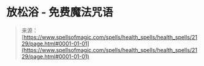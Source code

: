 <!--yml

category: 未分类

date: 2024-06-12 18:35:39

-->

# 放松浴 - 免费魔法咒语

> 来源：[https://www.spellsofmagic.com/spells/health_spells/health_spells/2129/page.html#0001-01-01](https://www.spellsofmagic.com/spells/health_spells/health_spells/2129/page.html#0001-01-01)
